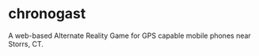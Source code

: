chronogast
==========

A web-based Alternate Reality Game for GPS capable mobile phones near Storrs, CT.
